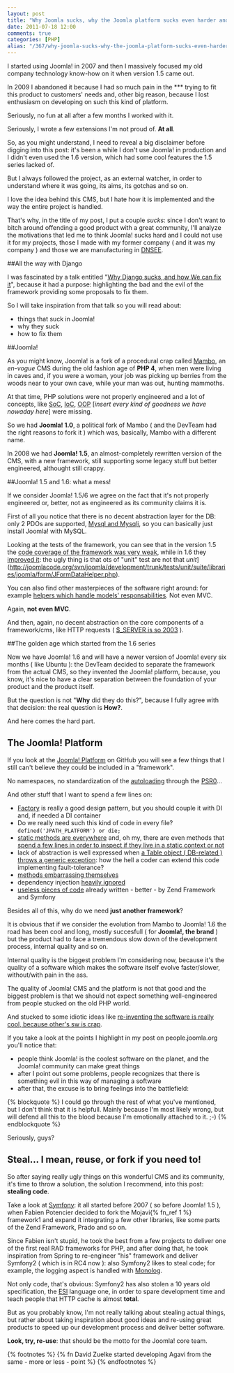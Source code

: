 ```yaml
---
layout: post
title: "Why Joomla sucks, why the Joomla platform sucks even harder and how We can fix this"
date: 2011-07-18 12:00
comments: true
categories: [PHP]
alias: "/367/why-joomla-sucks-why-the-joomla-platform-sucks-even-harder-and-how-we-can-fix-this"
---
```


I started using Joomla! in 2007 and then I massively focused my old company technology know-how on it when version 1.5 came out.

In 2009 I abandoned it because I had so much pain in the *** trying to fit this product to customers' needs and, other big reason, because I lost enthusiasm on developing on such this kind of platform.
<!-- more -->

Seriously, no fun at all after a few months I worked with it.

Seriously, I wrote a few extensions I'm not proud of. **At all**.

So, as you might understand, I need to reveal a big disclaimer before digging into this post: it's been a while I don't use Joomla! in production and I didn't even used the 1.6 version, which had some cool features the 1.5 series lacked of.

But I always followed the project, as an external watcher, in order to understand where it was going, its aims, its gotchas and so on.

I love the idea behind this CMS, but I hate how it is implemented and the way the entire project is handled.

That's why, in the title of my post, I put a couple *sucks*: since I don't want to bitch around offending a good product with a great community, I'll analyze the motivations that led me to think Joomla! sucks hard and I could not use it for my projects, those I made with my former company ( and it was my company ) and those we are manufacturing in [DNSEE](http://www.dnsee.com/).

##All the way with Django

I was fascinated by a talk entitled "[Why Django sucks, and how We can fix it](http://www.scribd.com/doc/37113340/Why-Django-Sucks-and-How-we-Can-Fix-it)", because it had a purpose: highlighting the bad and the evil of the framework providing some proposals to fix them.

So I will take inspiration from that talk so you will read about:

* things that suck in Joomla!
* why they suck
* how to fix them

##Joomla!

As you might know, Joomla! is a fork of a procedural crap called [Mambo](http://www.mamboserver.com/), an *en-vogue* CMS during the old fashion age of **PHP 4**, when men were living in caves and, if you were a woman, your job was picking up berries from the woods near to your own cave, while your man was out, hunting mammoths.

At that time, PHP solutions were not properly engineered and a lot of concepts, like [SoC](http://en.wikipedia.org/wiki/Separation_of_concerns), [IoC](http://en.wikipedia.org/wiki/Inversion_of_control), [OOP](http://en.wikipedia.org/wiki/Object-oriented_programming) [*insert every kind of goodness we have nowaday here*] were missing.

So we had **Joomla! 1.0**, a political fork of Mambo ( and the DevTeam had the right reasons to fork it ) which was, basically, Mambo with a different name.

In 2008 we had **Joomla! 1.5**, an almost-completely rewritten version of the CMS, with a new framework, still supporting some legacy stuff but better engineered, althought still crappy.

##Joomla! 1.5 and 1.6: what a mess!

If we consider Joomla! 1.5/6 we agree on the fact that it's not properly engineered or, better, not as engineered as its community claims it is.

First of all you notice that there is no decent abstraction layer for the DB: only 2 PDOs are supported, [Mysql and Mysqli](http://joomlacode.org/svn/joomla/development/releases/1.5/libraries/joomla/database/database/), so you can basically just install Joomla! with MySQL.

Looking at the tests of the framework, you can see that in the version 1.5 the [code coverage of the framework was very weak](http://joomlacode.org/svn/joomla/development/releases/1.5/tests/unit/suite/), while in 1.6 they [improved it](http://joomlacode.org/svn/joomla/development/trunk/tests/unit/): the ugly thing is that ots of "unit" test are not that *unit*](http://joomlacode.org/svn/joomla/development/trunk/tests/unit/suite/libraries/joomla/form/JFormDataHelper.php).

You can also find other masterpieces of the software right around: for example [helpers which handle models' responsabilities](http://joomlacode.org/svn/joomla/development/trunk/components/com_content/helpers/query.php). Not even MVC.

Again, **not even MVC**.

And then, again, no decent abstraction on the core components of a framework/cms, like HTTP requests ( [$_SERVER is so 2003](http://joomlacode.org/svn/joomla/development/trunk/components/com_content/controller.php) ).

##The golden age which started from the 1.6 series

Now we have Joomla! 1.6 and will have a newer version of Joomla! every six months ( like Ubuntu ): the DevTeam decided to separate the framework from the actual CMS, so they invented the Joomla! platform, because, you know, it's nice to have a clear separation between the foundation of your product and the product itself.

But the question is not "**Why** did they do this?", because I fully agree with that decision: the real question is **How?**.

And here comes the hard part.

## The Joomla! Platform

If you look at the [Joomla! Platform](https://github.com/joomla/joomla-platform) on GitHub you will see a few things that I still can't believe they could be included in a "framework".

No namespaces, no standardization of the [autoloading](https://github.com/joomla/joomla-platform/blob/master/libraries/loader.php) through the [PSR0](http://groups.google.com/group/php-standards/web/psr-0-final-proposal)...

And other stuff that I want to spend a few lines on:

* [Factory](https://github.com/joomla/joomla-platform/blob/master/libraries/joomla/factory.php) is really a good design pattern, but you should couple it with DI and, if needed a DI container
* Do we really need such this kind of code in every file? `defined('JPATH_PLATFORM') or die;`
* [static methods are everywhere](https://github.com/joomla/joomla-platform/blob/master/libraries/joomla/access/access.php) and, oh my, there are even methods that [spend a few lines in order to inspect if they live in a static context or not](https://github.com/joomla/joomla-platform/blob/master/libraries/joomla/database/table.php#L924)
* lack of abstraction is well expressed when [a Table object ( DB-related ) throws a generic exception](https://github.com/joomla/joomla-platform/blob/master/libraries/joomla/database/table.php#L963): how the hell a coder can extend this code implementing fault-tolerance?
* [methods embarrassing themselves](https://github.com/joomla/joomla-platform/blob/master/libraries/joomla/document/document.php#L196)
* dependency injection [heavily ignored](https://github.com/joomla/joomla-platform/blob/master/libraries/joomla/session/session.php#L446)
* [useless pieces of code](https://github.com/joomla/joomla-platform/blob/master/libraries/joomla/form/form.php) already written - better - by Zend Framework and Symfony

Besides all of this, why do we need **just another framework**?

It is obvious that if we consider the evolution from Mambo to Joomla! 1.6 the road has been cool and long, mostly succesfull ( for **Joomla!, the brand** ) but the product had to face a tremendous slow down of the development process, internal quality and so on.

Internal quality is the biggest problem I'm considering now, because it's the quality of a software which makes the software itself evolve faster/slower, without/with pain in the ass. 

The quality of Joomla! CMS and the platform is not that good and the biggest problem is that we should not expect something well-engineered from people stucked on the old PHP world.

And stucked to some idiotic ideas like [re-inventing the software is really cool, because other's sw is crap](http://people.joomla.org/groups/viewdiscussion/634-a-framework-i-mean-a-real-framework.html?groupid=630). 

If you take a look at the points I highlight in my post on people.joomla.org you'll notice that:

* people think Joomla! is the coolest software on the planet, and the Joomla! community can make great things
* after I point out some problems, people recognizes that there is something evil in this way of managing a software
* after that, the excuse is to bring feelings into the battlefield:

{% blockquote %}
I could go through the rest of what you've mentioned, but I don't think that it is helpfull.
Mainly because I'm most likely wrong, but will defend all this to the blood because I'm emotionally attached to it. ;-)
{% endblockquote %}

Seriously, guys?

## Steal... I mean, reuse, or fork if you need to!

So after saying really ugly things on this wonderful CMS and its community, it's time to throw a solution, the solution I recommend, into this post: **stealing code**.

Take a look at [Symfony](http://www.symfony.com/): it all started before 2007 ( so before Joomla! 1.5 ), when Fabien Potencier decided to fork the Mojavi{% fn_ref 1 %} framework1 and expand it integrating a few other libraries, like some parts of the Zend Framework, Prado and so on. 

Since Fabien isn't stupid, he took the best from a few projects to deliver one of the first real RAD frameworks for PHP, and after doing that, he took inspiration from Spring to re-engineer "his" framework and deliver Symfony2 ( which is in RC4 now ): also Symfony2 likes to steal code; for example, the logging aspect is handled with [Monolog](https://github.com/Seldaek/monolog).

Not only code, that's obvious: Symfony2 has also stolen a 10 years old specification, the [ESI](http://www.w3.org/TR/esi-lang) language one, in order to spare development time and teach people that HTTP cache is almost **total**.

But as you probably know, I'm not really talking about stealing actual things, but rather about taking inspiration about good ideas and re-using great products to speed up our development process and deliver better software.

**Look, try, re-use**: that should be the motto for the Joomla! core team.

{% footnotes %}
  {% fn David Zuelke started developing Agavi from the same - more or less - point %}
{% endfootnotes %}
